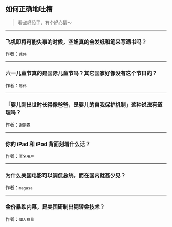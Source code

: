 ## 如何正确地吐槽

> 看点好段子，有个好心情～


 
---

### 飞机即将可能失事的时候，空姐真的会发纸和笔来写遗书吗？

> 


作者：`龚伟`

---

### 六一儿童节真的是国际儿童节吗？其它国家好像没有这个节日的？

> 


作者：`陈伟`

---

### 「婴儿刚出世时长得像爸爸，是婴儿的自我保护机制」这种说法有道理吗？

> 


作者：`谢宗春`

---

### 你的 iPad 和 iPod 背面刻着什么话？

> 


作者：`匿名用户`

---

### 为什么美国电影可以调侃总统，而在国内就甚少见？

> 


作者：`magasa`

---

### 金价暴跌内幕，是美国研制出铜转金技术？

> 


作者：`個人意見`